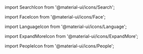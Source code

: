 import SearchIcon from '@material-ui/icons/Search';

import FaceIcon from '@material-ui/icons/Face';

import LanguageIcon from '@material-ui/icons/Language';

import ExpandMoreIcon from '@material-ui/icons/ExpandMore';

import PeopleIcon from '@material-ui/icons/People';
